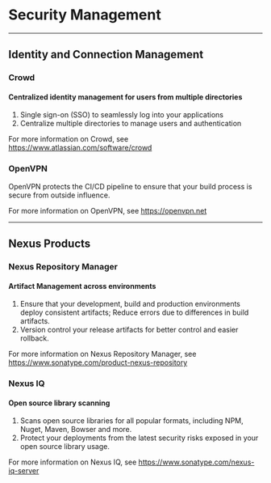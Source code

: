 # Security Management
---------------------

## Identity and Connection Management

### Crowd

#### Centralized identity management for users from multiple directories
1. Single sign-on (SSO) to seamlessly log into your applications
2. Centralize multiple directories to manage users and authentication

For more information on Crowd, see https://www.atlassian.com/software/crowd


### OpenVPN
OpenVPN protects the CI/CD pipeline to ensure that your build process is secure from outside influence.

For more information on OpenVPN, see https://openvpn.net

***

## Nexus Products

### Nexus Repository Manager

#### Artifact Management across environments
1. Ensure that your development, build and production environments deploy consistent artifacts; Reduce errors due to differences in build artifacts.
2. Version control your release artifacts for better control and easier rollback.

For more information on Nexus Repository Manager, see https://www.sonatype.com/product-nexus-repository

### Nexus IQ
#### Open source library scanning
1. Scans open source libraries for all popular formats, including NPM, Nuget, Maven, Bowser and more.
2. Protect your deployments from the latest security risks exposed in your open source library usage.

For more information on Nexus IQ, see https://www.sonatype.com/nexus-iq-server